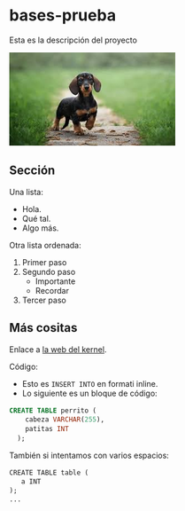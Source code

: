# bases-prueba
Esta es la descripción del proyecto

![La mejor imagen de Linux](perro.jpeg)

## Sección
Una lista:
- Hola.
- Qué tal.
- Algo más.

Otra lista ordenada:
1. Primer paso
2. Segundo paso
   - Importante
   - Recordar
3. Tercer paso

## Más cositas
Enlace a [la web del kernel](https://kernel.org).

Código:

- Esto es `INSERT INTO` en formati inline.
-  Lo siguiente es un bloque de código:

```sql
CREATE TABLE perrito (
    cabeza VARCHAR(255),
    patitas INT
  );
```  

También si intentamos con varios espacios:

    CREATE TABLE table (
       a INT
    );
    ...
